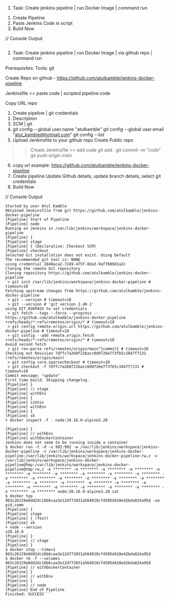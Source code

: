 1) Task: Create jenkins pipeline | run Docker Image | command run 

1. Create Pipeline
2. Paste Jenkins Code in script
3. Build Now


// Console Output
```

```

2) Task: Create jenkins pipeline | run Docker Image | via github repo | command run 


Prerequisites: Tools: git 

Create Repo on github  - https://github.com/atulkamble/jenkins-docker-pipeline

Jenkinsfile << paste code | scripted pipeline code

Copy URL repo 

1) Create pipeline | git credentials
2) Description
3) SCM | git 
4) git config --global user.name "atulkamble"
git config --global user.email "atul_kamble@hotmail.com"
git config --list
5) Upload Jenkinsfile to your github repo
Create Public repo
>> Create Jenkinsfile >> add code
git add .
git commit -m "code"
git push origin main

6) copy url 
example: https://github.com/atulkamble/jenkins-docker-pipeline 
7) Create pipeline 
Update Github details, update branch details, select git credentials
8) Build Now

// Console Output
```
Started by user Atul Kamble
Obtained Jenkinsfile from git https://github.com/atulkamble/jenkins-docker-pipeline
[Pipeline] Start of Pipeline
[Pipeline] node
Running on Jenkins in /var/lib/jenkins/workspace/jenkins-docker-pipeline
[Pipeline] {
[Pipeline] stage
[Pipeline] { (Declarative: Checkout SCM)
[Pipeline] checkout
Selected Git installation does not exist. Using Default
The recommended git tool is: NONE
using credential 2840aca2-7249-475f-8da3-9af7689d1a2c
Cloning the remote Git repository
Cloning repository https://github.com/atulkamble/jenkins-docker-pipeline
 > git init /var/lib/jenkins/workspace/jenkins-docker-pipeline # timeout=10
Fetching upstream changes from https://github.com/atulkamble/jenkins-docker-pipeline
 > git --version # timeout=10
 > git --version # 'git version 2.40.1'
using GIT_ASKPASS to set credentials 
 > git fetch --tags --force --progress -- https://github.com/atulkamble/jenkins-docker-pipeline +refs/heads/*:refs/remotes/origin/* # timeout=10
 > git config remote.origin.url https://github.com/atulkamble/jenkins-docker-pipeline # timeout=10
 > git config --add remote.origin.fetch +refs/heads/*:refs/remotes/origin/* # timeout=10
Avoid second fetch
 > git rev-parse refs/remotes/origin/main^{commit} # timeout=10
Checking out Revision 7dffc7a268f22bacc0d9726e7f3fb5c1847f7131 (refs/remotes/origin/main)
 > git config core.sparsecheckout # timeout=10
 > git checkout -f 7dffc7a268f22bacc0d9726e7f3fb5c1847f7131 # timeout=10
Commit message: "update"
First time build. Skipping changelog.
[Pipeline] }
[Pipeline] // stage
[Pipeline] withEnv
[Pipeline] {
[Pipeline] isUnix
[Pipeline] withEnv
[Pipeline] {
[Pipeline] sh
+ docker inspect -f . node:20.16.0-alpine3.20
.
[Pipeline] }
[Pipeline] // withEnv
[Pipeline] withDockerContainer
Jenkins does not seem to be running inside a container
$ docker run -t -d -u 992:992 -w /var/lib/jenkins/workspace/jenkins-docker-pipeline -v /var/lib/jenkins/workspace/jenkins-docker-pipeline:/var/lib/jenkins/workspace/jenkins-docker-pipeline:rw,z -v /var/lib/jenkins/workspace/jenkins-docker-pipeline@tmp:/var/lib/jenkins/workspace/jenkins-docker-pipeline@tmp:rw,z -e ******** -e ******** -e ******** -e ******** -e ******** -e ******** -e ******** -e ******** -e ******** -e ******** -e ******** -e ******** -e ******** -e ******** -e ******** -e ******** -e ******** -e ******** -e ******** -e ******** -e ******** -e ******** -e ******** -e ******** -e ******** -e ******** -e ******** -e ******** -e ******** node:20.16.0-alpine3.20 cat
$ docker top 963c26129e0dd2dc16b6caa3e12d772031a564918cf4505d410e42bda824a95d -eo pid,comm
[Pipeline] {
[Pipeline] stage
[Pipeline] { (Test)
[Pipeline] sh
+ node --version
v20.16.0
[Pipeline] }
[Pipeline] // stage
[Pipeline] }
$ docker stop --time=1 963c26129e0dd2dc16b6caa3e12d772031a564918cf4505d410e42bda824a95d
$ docker rm -f --volumes 963c26129e0dd2dc16b6caa3e12d772031a564918cf4505d410e42bda824a95d
[Pipeline] // withDockerContainer
[Pipeline] }
[Pipeline] // withEnv
[Pipeline] }
[Pipeline] // node
[Pipeline] End of Pipeline
Finished: SUCCESS```





